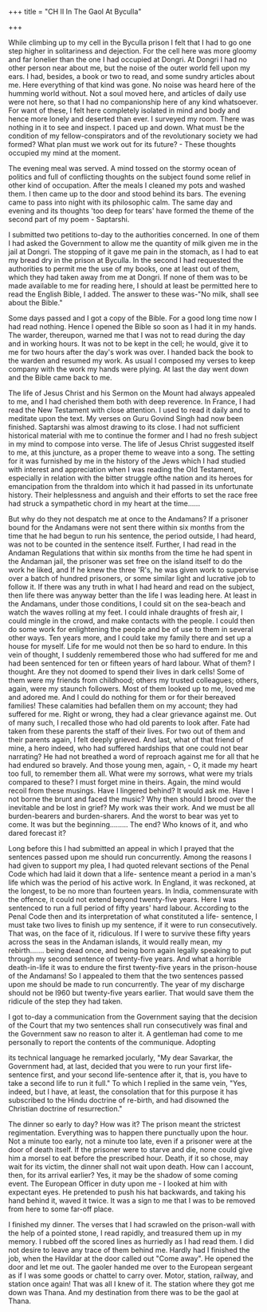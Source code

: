 +++
title = "CH II In The Gaol At Byculla"

+++

While climbing up to my cell in the Byculla prison I felt that I had to go one step higher in solitariness and dejection. For the cell here was more gloomy and far lonelier than the one I had occupied at Dongri. At Dongri I had no other person near about me, but the noise of the outer world fell upon my ears. I had, besides, a book or two to read, and some sundry articles about me. Here everything of that kind was gone. No noise was heard here of the humming world without. Not a soul moved here, and articles of daily use were not here, so that I had no companionship here of any kind whatsoever. For want of these, I felt here completely isolated in mind and body and hence more lonely and deserted than ever. I surveyed my room. There was nothing in it to see and inspect. I paced up and down. What must be the condition of my fellow-conspirators and of the revolutionary society we had formed? What plan must we work out for its future? - These thoughts occupied my mind at the moment.

The evening meal was served. A mind tossed on the stormy ocean of politics and full of conflicting thoughts on the subject found some relief in other kind of occupation. After the meals I cleaned my pots and washed them. I then came up to the door and stood behind its bars. The evening came to pass into night with its philosophic calm. The same day and evening and its thoughts 'too deep for tears' have formed the theme of the second part of my poem - Saptarshi.

I submitted two petitions to-day to the authorities concerned. In one of them I had asked the Government to allow me the quantity of milk given me in the jail at Dongri. The stopping of it gave me pain in the stomach, as I had to eat my bread dry in the prison at Byculla. In the second I had requested the authorities to permit me the use of my books, one at least out of them, which they had taken away from me at Dongri. If none of them was to be made available to me for reading here, I should at least be permitted here to read the English Bible, I added. The answer to these was-"No milk, shall see about the Bible."

Some days passed and I got a copy of the Bible. For a good long time now I had read nothing. Hence I opened the Bible so soon as I had it in my hands. The warder, thereupon, warned me that I was not to read during the day and in working hours. It was not to be kept in the cell; he would, give it to me for two hours after the day's work was over. I handed back the book to the warden and resumed my work. As usual I composed my verses to keep company with the work my hands were plying. At last the day went down and the Bible came back to me.

The life of Jesus Christ and his Sermon on the Mount had always appealed to me, and I had cherished them both with deep reverence. In France, I had read the New Testament with close attention. I used to read it daily and to meditate upon the text. My verses on Guru Govind Singh had now been finished. Saptarshi was almost drawing to its close. I had not sufficient historical material with me to continue the former and I had no fresh subject in my mind to compose into verse. The life of Jesus Christ suggested itself to me, at this juncture, as a proper theme to weave into a song. The setting for it was furnished by me in the history of the Jews which I had studied with interest and appreciation when I was reading the Old Testament, especially in relation with the bitter struggle ofthe nation and its heroes for emancipation from the thraldom into which it had passed in its unfortunate history. Their helplessness and anguish and their efforts to set the race free had struck a sympathetic chord in my heart at the time......

But why do they not despatch me at once to the Andamans? If a prisoner bound for the Andamans were not sent there within six months from the time that he had begun to run his sentence, the period outside, I had heard, was not to be counted in the sentence itself. Further, I had read in the Andaman Regulations that within six months from the time he had spent in the Andaman jail, the prisoner was set free on the island itself to do the work he liked, and If he knew the three 'R's, he was given work to supervise over a batch of hundred prisoners, or some similar light and lucrative job to follow it. If there was any truth in what I had heard and read on the subject, then life there was anyway better than the life I was leading here. At least in the Andamans, under those conditions, I could sit on the sea-beach and watch the waves rolling at my feet. I could inhale draughts of fresh air, I could mingle in the crowd, and make contacts with the people. I could then do some work for enlightening the people and be of use to them in several other ways. Ten years more, and I could take my family there and set up a house for myself. Life for me would not then be so hard to endure. In this vein of thought, I suddenly remembered those who had suffered for me and had been sentenced for ten or fifteen years of hard labour. What of them? I thought. Are they not doomed to spend their lives in dark cells! Some of them were my friends from childhood; others my trusted colleagues; others, again, were my staunch followers. Most of them looked up to me, loved me and adored me. And I could do nothing for them or for their bereaved families! These calamities had befallen them on my account; they had suffered for me. Right or wrong, they had a clear grievance against me. Out of many such, I recalled those who had old parents to look after. Fate had taken from these parents the staff of their lives. For two out of them and their parents again, I felt deeply grieved. And last, what of that friend of mine, a hero indeed, who had suffered hardships that one could not bear narrating? He had not breathed a word of reproach against me for all that he had endured so bravely. And those young men, again, - O, it made my heart too full, to remember them all. What were my sorrows, what were my trials compared to these? I must forget mine in theirs. Again, the mind would recoil from these musings. Have I lingered behind? It would ask me. Have I not borne the brunt and faced the music? Why then should I brood over the inevitable and be lost in grief? My work was their work. And we must be all burden-bearers and burden-sharers. And the worst to bear was yet to come. It was but the beginning......... The end? Who knows of it, and who dared forecast it?

Long before this I had submitted an appeal in which I prayed that the sentences passed upon me should run concurrently. Among the reasons I had given to support my plea, I had quoted relevant sections of the Penal Code which had laid it down that a life- sentence meant a period in a man's life which was the period of his active work. In England, it was reckoned, at the longest, to be no more than fourteen years. In India, commensurate with the offence, it could not extend beyond twenty-five years. Here I was sentenced to run a full period of fifty years' hard labour. According to the Penal Code then and its interpretation of what constituted a life- sentence, I must take two lives to finish up my sentence, if it were to run consecutively. That was, on the face of it, ridiculous. If I were to survive these fifty years across the seas in the Andaman islands, it would really mean, my rebirth....... being dead once, and being born again legally speaking to put through my second sentence of twenty-five years. And what a horrible death-in-life it was to endure the first twenty-five years in the prison-house of the Andamans! So I appealed to them that the two sentences passed upon me should be made to run concurrently. The year of my discharge should not be I960 but twenty-five years earlier. That would save them the ridicule of the step they had taken.

I got to-day a communication from the Government saying that the decision of the Court that my two sentences shall run consecutively was final and the Government saw no reason to alter it. A gentleman had come to me personally to report the contents of the communique. Adopting

its technical language he remarked jocularly, "My dear Savarkar, the Government had, at last, decided that you were to run your first life-sentence first, and your second life-sentence after it, that is, you have to take a second life to run it full." To which I replied in the same vein, "Yes, indeed, but I have, at least, the consolation that for this purpose it has subscribed to the Hindu doctrine of re-birth, and had disowned the Christian doctrine of resurrection."

The dinner so early to day? How was it? The prison meant the strictest regimentation. Everything was to happen there punctually upon the hour. Not a minute too early, not a minute too late, even if a prisoner were at the door of death itself. If the prisoner were to starve and die, none could give him a morsel to eat before the prescribed hour. Death, if it so chose, may wait for its victim, the dinner shall not wait upon death. How can I account, then, for its arrival earlier? Yes, it may be the shadow of some coming event. The European Officer in duty upon me - I looked at him with expectant eyes. He pretended to push his hat backwards, and taking his hand behind it, waved it twice. It was a sign to me that I was to be removed from here to some far-off place.

I finished my dinner. The verses that I had scrawled on the prison-wall with the help of a pointed stone, I read rapidly, and treasured them up in my memory. I rubbed off the scored lines as hurriedly as I had read them. I did not desire to leave any trace of them behind me. Hardly had I finished the job, when the Havildar at the door called out "Come away". He opened the door and let me out. The gaoler handed me over to the European sergeant as if I was some goods or chattel to carry over. Motor, station, railway, and station once again! That was all I knew of it. The station where they got me down was Thana. And my destination from there was to be the gaol at Thana.
